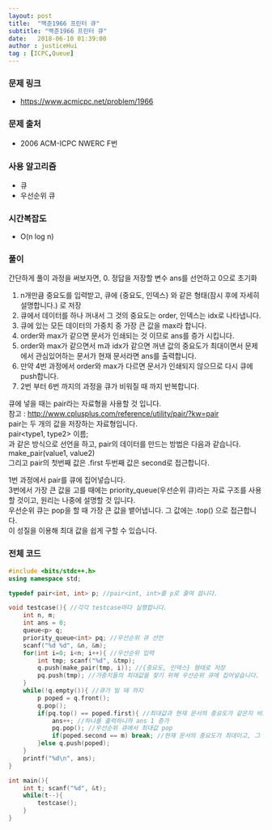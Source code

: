 ```yaml
---
layout: post
title:  "백준1966 프린터 큐"
subtitle: "백준1966 프린터 큐"
date:   2018-06-10 01:39:00
author : justiceHui
tag : [ICPC,Queue]
---
```


### 문제 링크
* https://www.acmicpc.net/problem/1966

### 문제 출처
* 2006 ACM-ICPC NWERC F번

### 사용 알고리즘
* 큐
* 우선순위 큐

### 시간복잡도
* O(n log n)

### 풀이
간단하게 풀이 과정을 써보자면,
0. 정답을 저장할 변수 ans를 선언하고 0으로 초기화
1. n개만큼 중요도를 입력받고, 큐에 {중요도, 인덱스} 와 같은 형태(잠시 후에 자세히 설명합니다.) 로 저장
2. 큐에서 데이터를 하나 꺼내서 그 것의 중요도는 order, 인덱스는 idx로 나타냅니다.
3. 큐에 있는 모든 데이터의 가중치 중 가장 큰 값을 max라 합니다.
4. order와 max가 같으면 문서가 인쇄되는 것 이므로 ans를 증가 시킵니다.
5. order와 max가 같으면서 m과 idx가 같으면 꺼낸 값의 중요도가 최대이면서 문제에서 관심있어하는 문서가 현재 문서라면 ans를 출력합니다.
6. 만약 4번 과정에서 order와 max가 다르면 문서가 인쇄되지 않으므로 다시 큐에 push합니다.
7. 2번 부터 6번 까지의 과정을 큐가 비워질 때 까지 반복합니다.

큐에 넣을 때는 pair라는 자료형을 사용할 것 입니다.<br>
참고 : http://www.cplusplus.com/reference/utility/pair/?kw=pair<br>
pair는 두 개의 값을 저장하는 자료형입니다.<br>
pair<type1, type2> 이름;<br>
과 같은 방식으로 선언을 하고, pair의 데이터를 만드는 방법은 다음과 같습니다.<br>
make_pair(value1, value2)<br>
그리고 pair의 첫번째 값은 .first 두번째 값은 second로 접근합니다.

1번 과정에서 pair를 큐에 집어넣습니다.<br>
3번에서 가장 큰 값을 고를 때에는 priority_queue(우선순위 큐)라는 자료 구조를 사용할 것이고, 원리는 나중에 설명할 것 입니다.<br>
우선순위 큐는 pop을 할 때 가장 큰 값을 뱉어냅니다. 그 값에는 .top() 으로 접근합니다.<br>
이 성질을 이용해 최대 값을 쉽게 구할 수 있습니다.

### 전체 코드
```cpp
#include <bits/stdc++.h>
using namespace std;

typedef pair<int, int> p; //pair<int, int>를 p로 줄여 씁니다.

void testcase(){ //각각 testcase마다 실행합니다.
    int n, m;
    int ans = 0;
    queue<p> q;
    priority_queue<int> pq; //우선순위 큐 선언
    scanf("%d %d", &n, &m);
    for(int i=0; i<n; i++){ //우선순위 입력
        int tmp; scanf("%d", &tmp);
        q.push(make_pair(tmp, i)); //{중요도, 인덱스} 형태로 저장
        pq.push(tmp); //가중치들의 최대값을 찾기 위해 우선순위 큐에 집어넣습니다.
    }
    while(!q.empty()){ //큐가 빌 때 까지
        p poped = q.front();
        q.pop();
        if(pq.top() == poped.first){ //최대값과 현재 문서의 중요도가 같은지 비교
            ans++; //하나를 출력하니까 ans 1 증가
            pq.pop(); //우선순위 큐에서 최대값 pop
            if(poped.second == m) break; //현재 문서의 중요도가 최대이고, 그 문서가 내가 찾고자 하는 문서이면 반복문 종료
        }else q.push(poped);
    }
    printf("%d\n", ans);
}

int main(){
    int t; scanf("%d", &t);
    while(t--){
        testcase();
    }
}
```
